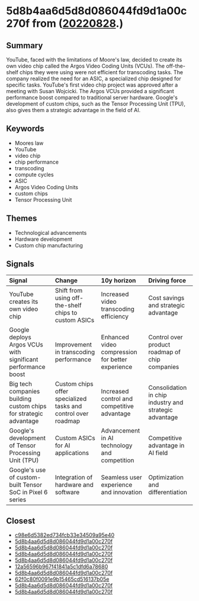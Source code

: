 # 5d8b4aa6d5d8d086044fd9d1a00c270f from ([20220828](https://kghosh.substack.com/p/20220828).)

## Summary

YouTube, faced with the limitations of Moore's law, decided to create its own video chip called the Argos Video Coding Units (VCUs). The off-the-shelf chips they were using were not efficient for transcoding tasks. The company realized the need for an ASIC, a specialized chip designed for specific tasks. YouTube's first video chip project was approved after a meeting with Susan Wojcicki. The Argos VCUs provided a significant performance boost compared to traditional server hardware. Google's development of custom chips, such as the Tensor Processing Unit (TPU), also gives them a strategic advantage in the field of AI.

## Keywords

* Moores law
* YouTube
* video chip
* chip performance
* transcoding
* compute cycles
* ASIC
* Argos Video Coding Units
* custom chips
* Tensor Processing Unit

## Themes

* Technological advancements
* Hardware development
* Custom chip manufacturing

## Signals

| Signal                                                           | Change                                                        | 10y horizon                                      | Driving force                                          |
|:-----------------------------------------------------------------|:--------------------------------------------------------------|:-------------------------------------------------|:-------------------------------------------------------|
| YouTube creates its own video chip                               | Shift from using off-the-shelf chips to custom ASICs          | Increased video transcoding efficiency           | Cost savings and strategic advantage                   |
| Google deploys Argos VCUs with significant performance boost     | Improvement in transcoding performance                        | Enhanced video compression for better experience | Control over product roadmap of chip companies         |
| Big tech companies building custom chips for strategic advantage | Custom chips offer specialized tasks and control over roadmap | Increased control and competitive advantage      | Consolidation in chip industry and strategic advantage |
| Google's development of Tensor Processing Unit (TPU)             | Custom ASICs for AI applications                              | Advancement in AI technology and competition     | Competitive advantage in AI field                      |
| Google's use of custom-built Tensor SoC in Pixel 6 series        | Integration of hardware and software                          | Seamless user experience and innovation          | Optimization and differentiation                       |

## Closest

* [c98e6d5382ed734fcb33e34509a95e40](c98e6d5382ed734fcb33e34509a95e40)
* [5d8b4aa6d5d8d086044fd9d1a00c270f](5d8b4aa6d5d8d086044fd9d1a00c270f)
* [5d8b4aa6d5d8d086044fd9d1a00c270f](5d8b4aa6d5d8d086044fd9d1a00c270f)
* [5d8b4aa6d5d8d086044fd9d1a00c270f](5d8b4aa6d5d8d086044fd9d1a00c270f)
* [5d8b4aa6d5d8d086044fd9d1a00c270f](5d8b4aa6d5d8d086044fd9d1a00c270f)
* [12a56596b967f41841a5c1dfd6a78680](12a56596b967f41841a5c1dfd6a78680)
* [5d8b4aa6d5d8d086044fd9d1a00c270f](5d8b4aa6d5d8d086044fd9d1a00c270f)
* [62f0c80f0091e9b15465cd516137b05e](62f0c80f0091e9b15465cd516137b05e)
* [5d8b4aa6d5d8d086044fd9d1a00c270f](5d8b4aa6d5d8d086044fd9d1a00c270f)
* [5d8b4aa6d5d8d086044fd9d1a00c270f](5d8b4aa6d5d8d086044fd9d1a00c270f)